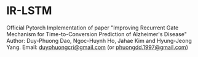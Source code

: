 # IR-LSTM
Official Pytorch Implementation of paper "Improving Recurrent Gate Mechanism for Time-to-Conversion Prediction of Alzheimer's Disease"
Author: Duy-Phuong Dao, Ngoc-Huynh Ho, Jahae Kim and Hyung-Jeong Yang.
Email: duyphuongcri@gmail.com (or phuongdd.1997@gmail.com)

